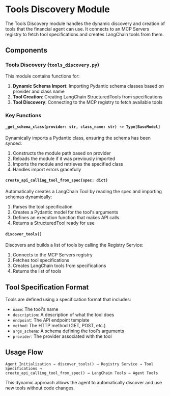 # Tools Discovery Module

The Tools Discovery module handles the dynamic discovery and creation of tools that the financial agent can use. It connects to an MCP Servers registry to fetch tool specifications and creates LangChain tools from them.

## Components

### Tools Discovery (`tools_discovery.py`)

This module contains functions for:

1. **Dynamic Schema Import**: Importing Pydantic schema classes based on provider and class name
2. **Tool Creation**: Creating LangChain StructuredTools from specifications
3. **Tool Discovery**: Connecting to the MCP registry to fetch available tools

### Key Functions

#### `_get_schema_class(provider: str, class_name: str) -> Type[BaseModel]`

Dynamically imports a Pydantic class, ensuring the schema has been synced:

1. Constructs the module path based on provider
2. Reloads the module if it was previously imported
3. Imports the module and retrieves the specified class
4. Handles import errors gracefully

#### `create_api_calling_tool_from_spec(spec: dict)`

Automatically creates a LangChain Tool by reading the spec and importing schemas dynamically:

1. Parses the tool specification
2. Creates a Pydantic model for the tool's arguments
3. Defines an execution function that makes API calls
4. Returns a StructuredTool ready for use

#### `discover_tools()`

Discovers and builds a list of tools by calling the Registry Service:

1. Connects to the MCP Servers registry
2. Fetches tool specifications
3. Creates LangChain tools from specifications
4. Returns the list of tools

## Tool Specification Format

Tools are defined using a specification format that includes:

- `name`: The tool's name
- `description`: A description of what the tool does
- `endpoint`: The API endpoint template
- `method`: The HTTP method (GET, POST, etc.)
- `args_schema`: A schema defining the tool's arguments
- `provider`: The provider associated with the tool

## Usage Flow

```
Agent Initialization → discover_tools() → Registry Service → Tool Specifications → 
create_api_calling_tool_from_spec() → LangChain Tools → Agent Tools
```

This dynamic approach allows the agent to automatically discover and use new tools without code changes.